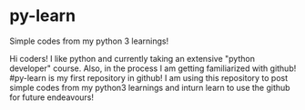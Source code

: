 # py-learn
Simple codes from my python 3 learnings!

Hi coders! I like python and currently taking an extensive "python developer" course. Also, in the process I am getting familiarized with github! #py-learn is my first repository in github! I am using this repository to post simple codes from my python3 learnings and inturn learn to use the github for future endeavours! 


